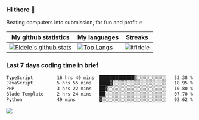 ### Hi there 👋
<p>Beating computers into submission, for fun and profit 🔥</p>

|My github statistics|My languages|Streaks|
|-|-|-|
|[![Fidele's github stats](https://github-readme-stats.vercel.app/api?username=itfidele&count_private=true&show_icons=true&theme=dark&hide_title=true)](https://github.com/itfidele)|[![Top Langs](https://github-readme-stats.vercel.app/api/top-langs/?username=itfidele&show_icons=true&langs_count=8&theme=dark&layout=compact&hide_title=true)](https://github.com/itfidele)|![itfidele](https://github-readme-streak-stats.herokuapp.com/?user=itfidele&theme=dark)

### Last 7 days coding time in brief
<!--START_SECTION:waka-->

```txt
TypeScript         16 hrs 40 mins  █████████████▒░░░░░░░░░░░   53.38 %
JavaScript         5 hrs 55 mins   ████▓░░░░░░░░░░░░░░░░░░░░   18.95 %
PHP                3 hrs 22 mins   ██▓░░░░░░░░░░░░░░░░░░░░░░   10.80 %
Blade Template     2 hrs 24 mins   ██░░░░░░░░░░░░░░░░░░░░░░░   07.70 %
Python             49 mins         ▓░░░░░░░░░░░░░░░░░░░░░░░░   02.62 %
```

<!--END_SECTION:waka-->

![](https://komarev.com/ghpvc/?username=itfidele)
